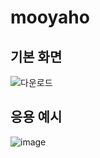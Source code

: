 # mooyaho

## 기본 화면
![다운로드](https://user-images.githubusercontent.com/47373998/110327990-1276f880-805e-11eb-9f8c-477bbf9b4c88.png)

## 응용 예시
![image](https://user-images.githubusercontent.com/47373998/110327975-0e4adb00-805e-11eb-8633-a9b3f1ba1072.png)
